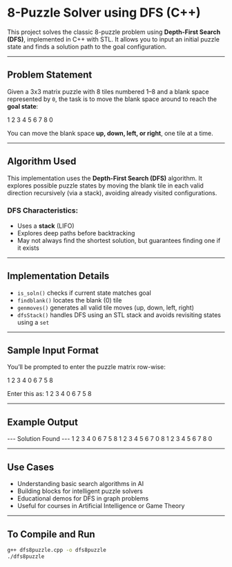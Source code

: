 # 8-Puzzle Solver using DFS (C++)

This project solves the classic 8-puzzle problem using **Depth-First Search (DFS)**, implemented in C++ with STL. It allows you to input an initial puzzle state and finds a solution path to the goal configuration.

---

## Problem Statement

Given a 3x3 matrix puzzle with 8 tiles numbered 1–8 and a blank space represented by `0`, the task is to move the blank space around to reach the **goal state**:

1 2 3
4 5 6
7 8 0


You can move the blank space **up, down, left, or right**, one tile at a time.

---

## Algorithm Used

This implementation uses the **Depth-First Search (DFS)** algorithm. It explores possible puzzle states by moving the blank tile in each valid direction recursively (via a stack), avoiding already visited configurations.

### DFS Characteristics:
- Uses a **stack** (LIFO)
- Explores deep paths before backtracking
- May not always find the shortest solution, but guarantees finding one if it exists

---

## Implementation Details

- `is_soln()` checks if current state matches goal
- `findblank()` locates the blank (0) tile
- `genmoves()` generates all valid tile moves (up, down, left, right)
- `dfsStack()` handles DFS using an STL stack and avoids revisiting states using a `set`

---

## Sample Input Format

You’ll be prompted to enter the puzzle matrix row-wise:

1 2 3
4 0 6
7 5 8

Enter this as:
1 2 3 4 0 6 7 5 8


---

## Example Output

--- Solution Found ---
1 2 3
4 0 6
7 5 8
1 2 3
4 5 6
7 0 8
1 2 3
4 5 6
7 8 0


---

## Use Cases

- Understanding basic search algorithms in AI
- Building blocks for intelligent puzzle solvers
- Educational demos for DFS in graph problems
- Useful for courses in Artificial Intelligence or Game Theory

---

## To Compile and Run

```bash
g++ dfs8puzzle.cpp -o dfs8puzzle
./dfs8puzzle





